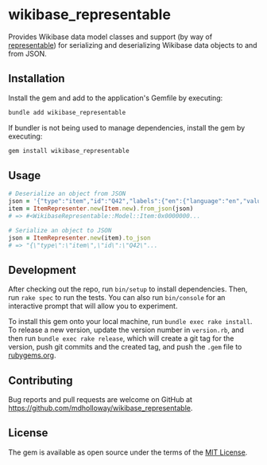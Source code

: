# wikibase_representable

Provides Wikibase data model classes and support (by way of [representable](https://rubygems.org/gems/representable)) for serializing and deserializing Wikibase data objects to and from JSON.

## Installation
Install the gem and add to the application's Gemfile by executing:

```bash
bundle add wikibase_representable
```

If bundler is not being used to manage dependencies, install the gem by executing:

```bash
gem install wikibase_representable
```

## Usage
```ruby
# Deserialize an object from JSON
json = '{"type":"item","id":"Q42","labels":{"en":{"language":"en","value":"Douglas Adams"}}}'
item = ItemRepresenter.new(Item.new).from_json(json)
# => #<WikibaseRepresentable::Model::Item:0x0000000...

# Serialize an object to JSON
json = ItemRepresenter.new(item).to_json
# => "{\"type\":\"item\",\"id\":\"Q42\"...
```

## Development

After checking out the repo, run `bin/setup` to install dependencies. Then, run `rake spec` to run the tests. You can also run `bin/console` for an interactive prompt that will allow you to experiment.

To install this gem onto your local machine, run `bundle exec rake install`. To release a new version, update the version number in `version.rb`, and then run `bundle exec rake release`, which will create a git tag for the version, push git commits and the created tag, and push the `.gem` file to [rubygems.org](https://rubygems.org).

## Contributing

Bug reports and pull requests are welcome on GitHub at https://github.com/mdholloway/wikibase_representable.

## License

The gem is available as open source under the terms of the [MIT License](https://opensource.org/licenses/MIT).

